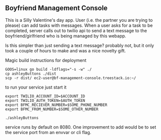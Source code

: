 ## Boyfriend Management Console
This is a Silly Valentine's day app.  User (i.e. the partner you are trying to please) can add tasks with messages.
When a user asks for a task to be completed, server calls out to twilio api to send a text message to the boyfriend/girlfriend who is being managed by this webapp.

Is this simpler than just sending a text message? probably not, but it only took a couple of hours to make and was a nice novelty gift.


Magic build instructions for deployment 
```
GOOS=linux go build -ldflags="-s -w" ./
cp ashleyButtons ./dist
scp -r dist/ ec2-user@bf-management-console.treestack.io:~/
```

to run your service just start it
```
export TWILIO_ACCOUNT_ID=$ACCOUNT_ID
export TWILIO_AUTH_TOKEN=$AUTH_TOKEN
export BFMC_RECIEVER_NUMBER=$SOME_PHONE_NUMBER
export BFMC_FROM_NUMBER=$SOME_OTHER_NUMBER

./ashleyButtons
```
service runs by default on 8080.  One improvement to add would be to set the service port from an envvar or cli flag. 
